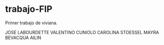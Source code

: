 # trabajo-FIP
Primer trabajo de viviana.

JOSE LABOURDETTE
VALENTINO CUNIOLO
CAROLINA STOESSEL
MAYRA BEVACQUA
AILIN
